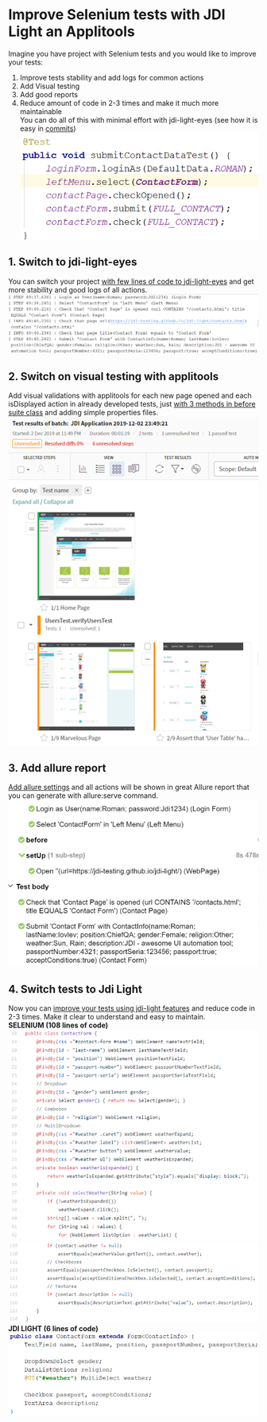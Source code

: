# Improve Selenium tests with JDI Light an Applitools
Imagine you have project with Selenium tests and you would like to improve your tests:</br>
1. Improve tests stability and add logs for common actions</br>
2. Add Visual testing</br>
3. Add good reports</br>
4. Reduce amount of code in 2-3 times and make it much more maintainable</br>
You can do all of this with minimal effort with jdi-light-eyes (see how it is easy in [commits](https://github.com/jdi-tutorials/applitools-01-selenium/commits/master)) </br>
![Tests](images/test.png)

## 1. Switch to jdi-light-eyes
You can switch your project [with few lines of code to jdi-light-eyes](https://github.com/jdi-tutorials/applitools-01-selenium/commit/e22fd40298724020208fd4a51b96008566450ad7) and get more stability and good logs of all actions.</br>
![Tests](images/logs.png)

## 2. Switch on visual testing with applitools
Add visual validations with applitools for each new page opened and each isDisplayed action in already developed tests, just [with 3 methods in before suite class](https://github.com/jdi-tutorials/applitools-01-selenium/commit/fdcaafe540decd2c7293c1fbcbf3aff283c8c581) and adding simple properties files.</br>
![Tests](images/applitools.png)

## 3. Add allure report
[Add allure settings](https://github.com/jdi-tutorials/applitools-01-selenium/commit/04ed6942f7929a3f9a3bbb294f73a032ed7db22a) and all actions will be shown in great Allure report that you can generate with allure:serve command.</br>
![Tests](images/allure.png)

## 4. Switch tests to Jdi Light
Now you can [improve your tests using jdi-light features](https://github.com/jdi-tutorials/applitools-01-selenium/commit/e98a7d05ed9515a8d4855f92b58c9a755fd39582) and reduce code in 2-3 times. Make it clear to understand and easy to maintain.</br>
**SELENIUM (108 lines of code)**</br>
![Tests](images/contact-form-selenium-1.png)</br>
![Tests](images/contact-form-selenium-2.png)</br>
**JDI LIGHT (6 lines of code)**</br>
![Tests](images/contact-form-jdi-light.png)